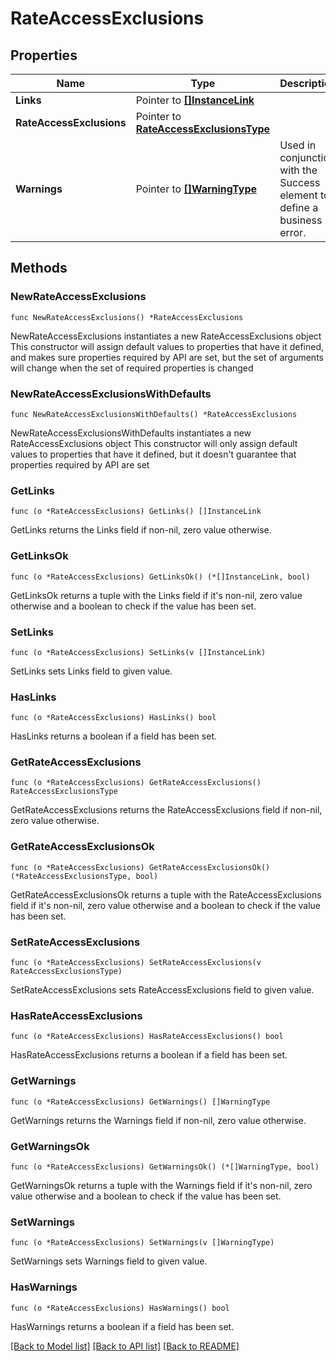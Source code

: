 # RateAccessExclusions

## Properties

Name | Type | Description | Notes
------------ | ------------- | ------------- | -------------
**Links** | Pointer to [**[]InstanceLink**](InstanceLink.md) |  | [optional] 
**RateAccessExclusions** | Pointer to [**RateAccessExclusionsType**](RateAccessExclusionsType.md) |  | [optional] 
**Warnings** | Pointer to [**[]WarningType**](WarningType.md) | Used in conjunction with the Success element to define a business error. | [optional] 

## Methods

### NewRateAccessExclusions

`func NewRateAccessExclusions() *RateAccessExclusions`

NewRateAccessExclusions instantiates a new RateAccessExclusions object
This constructor will assign default values to properties that have it defined,
and makes sure properties required by API are set, but the set of arguments
will change when the set of required properties is changed

### NewRateAccessExclusionsWithDefaults

`func NewRateAccessExclusionsWithDefaults() *RateAccessExclusions`

NewRateAccessExclusionsWithDefaults instantiates a new RateAccessExclusions object
This constructor will only assign default values to properties that have it defined,
but it doesn't guarantee that properties required by API are set

### GetLinks

`func (o *RateAccessExclusions) GetLinks() []InstanceLink`

GetLinks returns the Links field if non-nil, zero value otherwise.

### GetLinksOk

`func (o *RateAccessExclusions) GetLinksOk() (*[]InstanceLink, bool)`

GetLinksOk returns a tuple with the Links field if it's non-nil, zero value otherwise
and a boolean to check if the value has been set.

### SetLinks

`func (o *RateAccessExclusions) SetLinks(v []InstanceLink)`

SetLinks sets Links field to given value.

### HasLinks

`func (o *RateAccessExclusions) HasLinks() bool`

HasLinks returns a boolean if a field has been set.

### GetRateAccessExclusions

`func (o *RateAccessExclusions) GetRateAccessExclusions() RateAccessExclusionsType`

GetRateAccessExclusions returns the RateAccessExclusions field if non-nil, zero value otherwise.

### GetRateAccessExclusionsOk

`func (o *RateAccessExclusions) GetRateAccessExclusionsOk() (*RateAccessExclusionsType, bool)`

GetRateAccessExclusionsOk returns a tuple with the RateAccessExclusions field if it's non-nil, zero value otherwise
and a boolean to check if the value has been set.

### SetRateAccessExclusions

`func (o *RateAccessExclusions) SetRateAccessExclusions(v RateAccessExclusionsType)`

SetRateAccessExclusions sets RateAccessExclusions field to given value.

### HasRateAccessExclusions

`func (o *RateAccessExclusions) HasRateAccessExclusions() bool`

HasRateAccessExclusions returns a boolean if a field has been set.

### GetWarnings

`func (o *RateAccessExclusions) GetWarnings() []WarningType`

GetWarnings returns the Warnings field if non-nil, zero value otherwise.

### GetWarningsOk

`func (o *RateAccessExclusions) GetWarningsOk() (*[]WarningType, bool)`

GetWarningsOk returns a tuple with the Warnings field if it's non-nil, zero value otherwise
and a boolean to check if the value has been set.

### SetWarnings

`func (o *RateAccessExclusions) SetWarnings(v []WarningType)`

SetWarnings sets Warnings field to given value.

### HasWarnings

`func (o *RateAccessExclusions) HasWarnings() bool`

HasWarnings returns a boolean if a field has been set.


[[Back to Model list]](../README.md#documentation-for-models) [[Back to API list]](../README.md#documentation-for-api-endpoints) [[Back to README]](../README.md)


